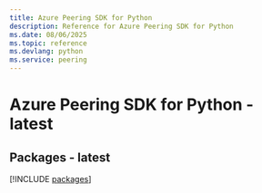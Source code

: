 ```yaml
---
title: Azure Peering SDK for Python
description: Reference for Azure Peering SDK for Python
ms.date: 08/06/2025
ms.topic: reference
ms.devlang: python
ms.service: peering
---
```

# Azure Peering SDK for Python - latest
## Packages - latest
[!INCLUDE [packages](peering-index.md)]
